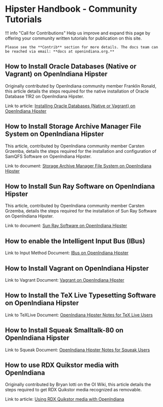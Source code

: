 <!--

The contents of this Documentation are subject to the Public Documentation License Version 1.01
 (the "License"); you may only use this Documentation if you comply with the terms of this License.
A copy of the License is available at http://illumos.org/license/PDL.


The Original Documentation is _________________.

The Initial Writer of the Original Documentation is ___________ Copyright (C)_________[Insert year(s)].
All Rights Reserved. (Initial Writer contact(s):________________[Insert hyperlink/alias]).

Contributor(s): ______________________________________.

Portions created by ______ are Copyright (C)_________[Insert year(s)].
All Rights Reserved. (Contributor contact(s):________________[Insert hyperlink/alias]).

-->

# Hipster Handbook - Community Tutorials

<div class="info" markdown="1">
!!! info "Call for Contributions"
    Help us improve and expand this page by offering your community written tutorials for publication on this site.
    
    Please see the **Contrib** section for more details. The docs team can be reached via email: **docs at openindiana.org.**
</div>

## How to Install Oracle Databases (Native or Vagrant) on OpenIndiana Hipster

Originally contributed by OpenIndiana community member Franklin Ronald, this article details the steps required for the native installation of Oracle Database 11R2 on OpenIndiana Hipster.

Link to article: [Installing Oracle Databases (Native or Vagrant) on OpenIndiana Hipster](community/oracledb.md)

## How to Install Storage Archive Manager File System on OpenIndiana Hipster

This article, contributed by OpenIndiana community member Carsten Grzemba, details the steps required for the installation and configuration of SamQFS Software on OpenIndiana Hipster.

Link to document: [Storage Archive Manager File System on OpenIndiana Hipster](community/samqfs.md)

## How to Install Sun Ray Software on OpenIndiana Hipster

This article, contributed by OpenIndiana community member Carsten Grzemba, details the steps required for the installation of Sun Ray Software on OpenIndiana Hipster.

Link to document: [Sun Ray Software on OpenIndiana Hipster](sunray.md)

## How to enable the Intelligent Input Bus (IBus)

Link to Input Method Document: [IBus on OpenIndiana Hipster](community/inputmethod.md)

## How to Install Vagrant on OpenIndiana Hipster

Link to Vagrant Document: [Vagrant on OpenIndiana Hipster](community/vagrant.md)

## How to Install the TeX Live Typesetting Software on OpenIndiana Hipster

Link to TeXLive Document: [OpenIndiana Hipster Notes for TeX Live Users](community/texlive.md)

## How to Install Squeak Smalltalk-80 on OpenIndiana Hipster

Link to Squeak Document: [OpenIndiana Hipster Notes for Squeak Users](community/squeak.md)

## How to use RDX Quikstor media with OpenIndiana

Originally contributed by Bryan Iotti on the OI Wiki, this article details the steps required to get RDX Quikstor media recognized as removable.

Link to article: [Using RDX Quikstor media with OpenIndiana](community/quikstor.md)
